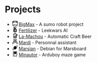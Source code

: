 # Projects
* <img src="./img/sumo.png" alt="ir"> [BigMax](https://maxime-hanicotte.github.io/BigMax/) - A sumo robot project
* <img src="./img/spray.png" alt="ir"> [Fertilizer](https://maxime-hanicotte.github.io/Fertilizer/) - Leekwars AI
* <img src="./img/brew.png" alt="ir"> [La-Machou](https://maxime-hanicotte.github.io/La-Machou/) - Automatic Craft Beer
* <img src="./img/mardi.png" alt="ir"> [Mardi](https://maxime-hanicotte.github.io/Mardi/) - Personnal assistant
* <img src="./img/mars.png" alt="ir"> [Marsian](https://maxime-hanicotte.github.io/Marsian/) - Debian for Marsboard
* <img src="./img/ardu.png" alt="ir"> [Minautor](https://maxime-hanicotte.github.io/Minotaur/) - Arduboy maze game
